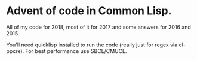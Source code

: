 # Advent of code in Common Lisp. 

All of my code for 2018, most of it for 2017 and some answers for 2016 and 2015.

You'll need quicklisp installed to run the code (really just for regex via cl-ppcre). For best performance use SBCL/CMUCL.


